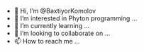 - 👋 Hi, I’m @BaxtiyorKomolov
- 👀 I’m interested in Phyton programming ...
- 🌱 I’m currently learning ...
- 💞️ I’m looking to collaborate on ...
- 📫 How to reach me ...

<!---
BaxtiyorKomolov/BaxtiyorKomolov is a ✨ special ✨ repository because its `README.md` (this file) appears on your GitHub profile.
You can click the Preview link to take a look at your changes.
--->
